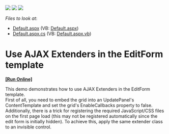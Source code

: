 <!-- default badges list -->
![](https://img.shields.io/endpoint?url=https://codecentral.devexpress.com/api/v1/VersionRange/128544630/13.1.4%2B)
[![](https://img.shields.io/badge/Open_in_DevExpress_Support_Center-FF7200?style=flat-square&logo=DevExpress&logoColor=white)](https://supportcenter.devexpress.com/ticket/details/E94)
[![](https://img.shields.io/badge/📖_How_to_use_DevExpress_Examples-e9f6fc?style=flat-square)](https://docs.devexpress.com/GeneralInformation/403183)
<!-- default badges end -->
<!-- default file list -->
*Files to look at*:

* [Default.aspx](./CS/Default.aspx) (VB: [Default.aspx](./VB/Default.aspx))
* [Default.aspx.cs](./CS/Default.aspx.cs) (VB: [Default.aspx.vb](./VB/Default.aspx.vb))
<!-- default file list end -->
# Use AJAX Extenders in the EditForm template
<!-- run online -->
**[[Run Online]](https://codecentral.devexpress.com/e94)**
<!-- run online end -->


<p>This demo demonstrates how to use AJAX Extenders in the EditForm template.<br />
First of all, you need to embed the grid into an UpdatePanel's ContentTemplate and set the grid's EnableCallbacks property to false.<br />
Additionally, there is a trick for registering the required JavaScript/CSS files on the first page load (this may not be registered automatically since the edit form is initially hidden). To achieve this, apply the same extender class to an invisible control.</p>

<br/>


